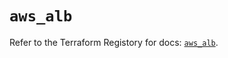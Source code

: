 # `aws_alb`

Refer to the Terraform Registory for docs: [`aws_alb`](https://registry.terraform.io/providers/hashicorp/aws/5.6.2/docs/resources/alb).
